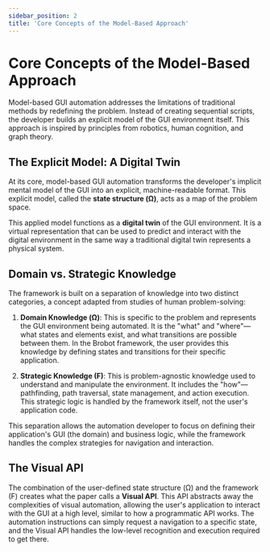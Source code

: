 ```yaml
---
sidebar_position: 2
title: 'Core Concepts of the Model-Based Approach'
---
```


# Core Concepts of the Model-Based Approach

Model-based GUI automation addresses the limitations of traditional methods by redefining the problem. Instead of creating sequential scripts, the developer builds an explicit model of the GUI environment itself. This approach is inspired by principles from robotics, human cognition, and graph theory.

## The Explicit Model: A Digital Twin

At its core, model-based GUI automation transforms the developer's implicit mental model of the GUI into an explicit, machine-readable format. This explicit model, called the **state structure (Ω)**, acts as a map of the problem space.

This applied model functions as a **digital twin** of the GUI environment. It is a virtual representation that can be used to predict and interact with the digital environment in the same way a traditional digital twin represents a physical system.

## Domain vs. Strategic Knowledge

The framework is built on a separation of knowledge into two distinct categories, a concept adapted from studies of human problem-solving:

1.  **Domain Knowledge (Ω)**: This is specific to the problem and represents the GUI environment being automated. It is the "what" and "where"—what states and elements exist, and what transitions are possible between them. In the Brobot framework, the user provides this knowledge by defining states and transitions for their specific application.

2.  **Strategic Knowledge (F)**: This is problem-agnostic knowledge used to understand and manipulate the environment. It includes the "how"—pathfinding, path traversal, state management, and action execution. This strategic logic is handled by the framework itself, not the user's application code.

This separation allows the automation developer to focus on defining their application's GUI (the domain) and business logic, while the framework handles the complex strategies for navigation and interaction.

## The Visual API

The combination of the user-defined state structure (Ω) and the framework (F) creates what the paper calls a **Visual API**. This API abstracts away the complexities of visual automation, allowing the user's application to interact with the GUI at a high level, similar to how a programmatic API works. The automation instructions can simply request a navigation to a specific state, and the Visual API handles the low-level recognition and execution required to get there.